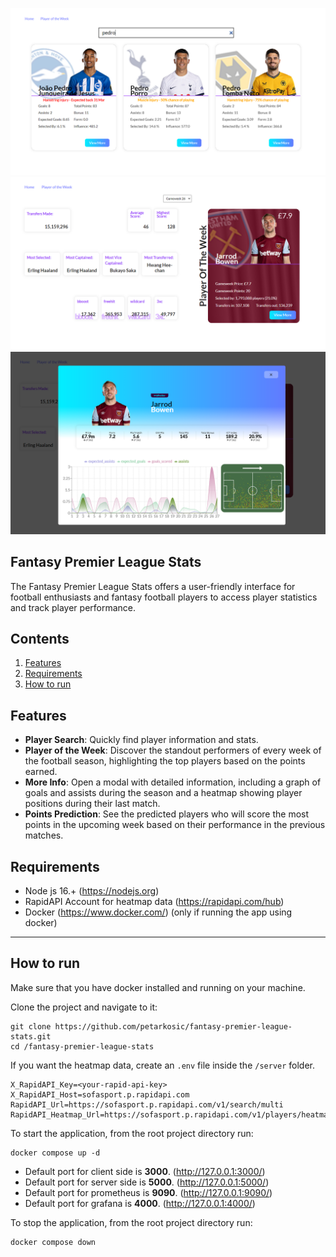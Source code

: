 ![Home Page](./client/src/assets/home-page.png 'Home Page')
![Player of the Week](./client/src/assets/player-of-the-week.png 'Player of the Week')
![Player info](./client/src/assets/player-modal.png 'Player info')

## Fantasy Premier League Stats

The Fantasy Premier League Stats offers a user-friendly interface for football enthusiasts and fantasy football players to access player statistics and track player performance.

## Contents

1. [Features](#features)
2. [Requirements](#requirements)
3. [How to run](#how-to-run)

## Features

- **Player Search**: Quickly find player information and stats.
- **Player of the Week**: Discover the standout performers of every week of the football season, highlighting the top players based on the points earned.
- **More Info**: Open a modal with detailed information, including a graph of goals and assists during the season and a heatmap showing player positions during their last match.
- **Points Prediction**: See the predicted players who will score the most points in the upcoming week based on their performance in the previous matches.

## Requirements

- Node js 16.+ (https://nodejs.org)
- RapidAPI Account for heatmap data (https://rapidapi.com/hub)
- Docker (https://www.docker.com/) (only if running the app using docker)

---

## How to run

Make sure that you have docker installed and running on your machine.

Clone the project and navigate to it:

```
git clone https://github.com/petarkosic/fantasy-premier-league-stats.git
cd /fantasy-premier-league-stats
```

If you want the heatmap data, create an `.env` file inside the `/server` folder.

```
X_RapidAPI_Key=<your-rapid-api-key>
X_RapidAPI_Host=sofasport.p.rapidapi.com
RapidAPI_Url=https://sofasport.p.rapidapi.com/v1/search/multi
RapidAPI_Heatmap_Url=https://sofasport.p.rapidapi.com/v1/players/heatmap
```

To start the application, from the root project directory run:

```
docker compose up -d
```

- Default port for client side is **3000**. (http://127.0.0.1:3000/)
- Default port for server side is **5000**. (http://127.0.0.1:5000/)
- Default port for prometheus is **9090**. (http://127.0.0.1:9090/)
- Default port for grafana is **4000**. (http://127.0.0.1:4000/)

To stop the application, from the root project directory run:

```
docker compose down
```
